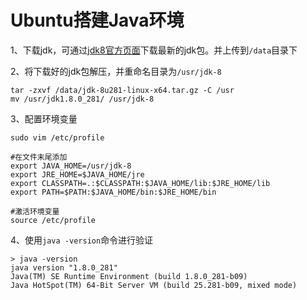 # Ubuntu搭建Java环境

1、下载jdk，可通过[jdk8官方页面](https://www.oracle.com/java/technologies/javase/javase-jdk8-downloads.html)下载最新的jdk包。并上传到`/data`目录下

2、将下载好的jdk包解压，并重命名目录为`/usr/jdk-8`

```shell
tar -zxvf /data/jdk-8u281-linux-x64.tar.gz -C /usr
mv /usr/jdk1.8.0_281/ /usr/jdk-8
```

3、配置环境变量
```shell
sudo vim /etc/profile

#在文件末尾添加
export JAVA_HOME=/usr/jdk-8
export JRE_HOME=$JAVA_HOME/jre
export CLASSPATH=.:$CLASSPATH:$JAVA_HOME/lib:$JRE_HOME/lib
export PATH=$PATH:$JAVA_HOME/bin:$JRE_HOME/bin

#激活环境变量
source /etc/profile
```

4、使用`java -version`命令进行验证
```shell
> java -version
java version "1.8.0_281"
Java(TM) SE Runtime Environment (build 1.8.0_281-b09)
Java HotSpot(TM) 64-Bit Server VM (build 25.281-b09, mixed mode)
```

